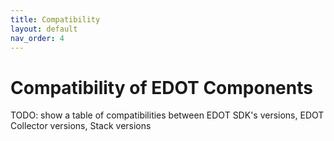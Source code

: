 ```yaml
---
title: Compatibility
layout: default
nav_order: 4
---
```


# Compatibility of EDOT Components

TODO: show a table of compatibilities between EDOT SDK's versions, EDOT Collector versions, Stack versions